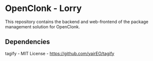 OpenClonk - Lorry
=================

This repository contains the backend and web-frontend of the package management solution for OpenClonk.



Dependencies
------------
tagify - MIT License - https://github.com/yairEO/tagify
